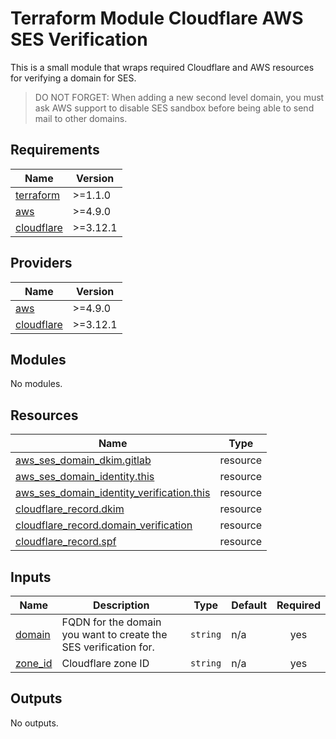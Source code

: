 # Terraform Module Cloudflare AWS SES Verification

This is a small module that wraps required Cloudflare and AWS resources for verifying a domain for SES.

> DO NOT FORGET: When adding a new second level domain, you must ask AWS support to disable SES sandbox before being able to send mail to other domains.
## Requirements

| Name | Version |
|------|---------|
| <a name="requirement_terraform"></a> [terraform](#requirement\_terraform) | >=1.1.0 |
| <a name="requirement_aws"></a> [aws](#requirement\_aws) | >=4.9.0 |
| <a name="requirement_cloudflare"></a> [cloudflare](#requirement\_cloudflare) | >=3.12.1 |

## Providers

| Name | Version |
|------|---------|
| <a name="provider_aws"></a> [aws](#provider\_aws) | >=4.9.0 |
| <a name="provider_cloudflare"></a> [cloudflare](#provider\_cloudflare) | >=3.12.1 |

## Modules

No modules.

## Resources

| Name | Type |
|------|------|
| [aws_ses_domain_dkim.gitlab](https://registry.terraform.io/providers/hashicorp/aws/latest/docs/resources/ses_domain_dkim) | resource |
| [aws_ses_domain_identity.this](https://registry.terraform.io/providers/hashicorp/aws/latest/docs/resources/ses_domain_identity) | resource |
| [aws_ses_domain_identity_verification.this](https://registry.terraform.io/providers/hashicorp/aws/latest/docs/resources/ses_domain_identity_verification) | resource |
| [cloudflare_record.dkim](https://registry.terraform.io/providers/cloudflare/cloudflare/latest/docs/resources/record) | resource |
| [cloudflare_record.domain_verification](https://registry.terraform.io/providers/cloudflare/cloudflare/latest/docs/resources/record) | resource |
| [cloudflare_record.spf](https://registry.terraform.io/providers/cloudflare/cloudflare/latest/docs/resources/record) | resource |

## Inputs

| Name | Description | Type | Default | Required |
|------|-------------|------|---------|:--------:|
| <a name="input_domain"></a> [domain](#input\_domain) | FQDN for the domain you want to create the SES verification for. | `string` | n/a | yes |
| <a name="input_zone_id"></a> [zone\_id](#input\_zone\_id) | Cloudflare zone ID | `string` | n/a | yes |

## Outputs

No outputs.
